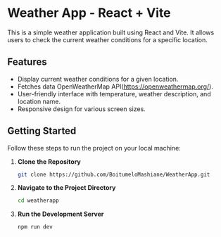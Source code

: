 # Weather App - React + Vite

This is a simple weather application built using React and Vite. It allows users to check the current weather conditions for a specific location.

## Features

- Display current weather conditions for a given location.
- Fetches data OpenWeatherMap API(https://openweathermap.org/).
- User-friendly interface with temperature, weather description, and location name.
- Responsive design for various screen sizes.

## Getting Started

Follow these steps to run the project on your local machine:

1. **Clone the Repository**
   ```bash
   git clone https://github.com/BoitumeloMashiane/WeatherApp.git

2. **Navigate to the Project Directory**
   ```bash
   cd weatherapp

4. **Run the Development Server**
   ```bash
   npm run dev

